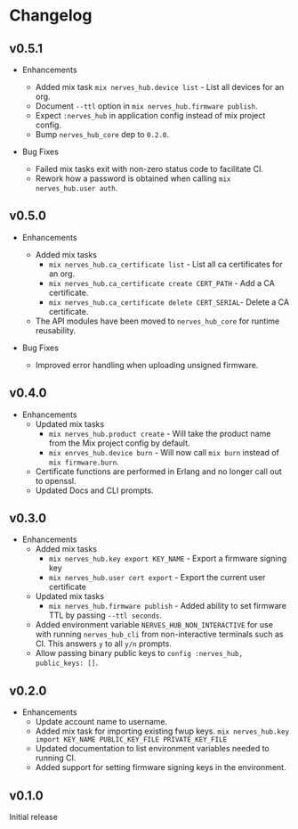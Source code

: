 # Changelog

## v0.5.1

* Enhancements
  * Added mix task `mix nerves_hub.device list` - List all devices for an org.
  * Document `--ttl` option in `mix nerves_hub.firmware publish`.
  * Expect `:nerves_hub` in application config instead of mix project config.
  * Bump `nerves_hub_core` dep to `0.2.0`.

* Bug Fixes
  * Failed mix tasks exit with non-zero status code to facilitate CI.
  * Rework how a password is obtained when calling `mix nerves_hub.user auth`.

## v0.5.0

* Enhancements
  * Added mix tasks
    * `mix nerves_hub.ca_certificate list` - List all ca certificates for an org.
    * `mix nerves_hub.ca_certificate create CERT_PATH` - Add a CA certificate.
    * `mix nerves_hub.ca_certificate delete CERT_SERIAL`- Delete a CA certificate.
  * The API modules have been moved to `nerves_hub_core` for runtime reusability.

* Bug Fixes
  * Improved error handling when uploading unsigned firmware.

## v0.4.0

* Enhancements
  * Updated mix tasks
    * `mix nerves_hub.product create` - Will take the product name from the
      Mix project config by default.
    * `mix enrves_hub.device burn` - Will now call `mix burn` instead of
      `mix firmware.burn`.
  * Certificate functions are performed in Erlang and no longer call out to
    openssl.
  * Updated Docs and CLI prompts.

## v0.3.0

* Enhancements
  * Added mix tasks
    * `mix nerves_hub.key export KEY_NAME` - Export a firmware signing key
    * `mix nerves_hub.user cert export` - Export the current user certificate
  * Updated mix tasks
    * `mix nerves_hub.firmware publish` - Added ability to set firmware TTL by
      passing `--ttl seconds`.
  * Added environment variable `NERVES_HUB_NON_INTERACTIVE` for use with running
    `nerves_hub_cli` from non-interactive terminals such as CI. This answers `y`
    to all `y/n` prompts.
  * Allow passing binary public keys to `config :nerves_hub, public_keys: []`.

## v0.2.0

* Enhancements
  * Update account name to username.
  * Added mix task for importing existing fwup keys.
    `mix nerves_hub.key import KEY_NAME PUBLIC_KEY_FILE PRIVATE_KEY_FILE`
  * Updated documentation to list environment variables needed to running CI.
  * Added support for setting firmware signing keys in the environment.

## v0.1.0

Initial release
